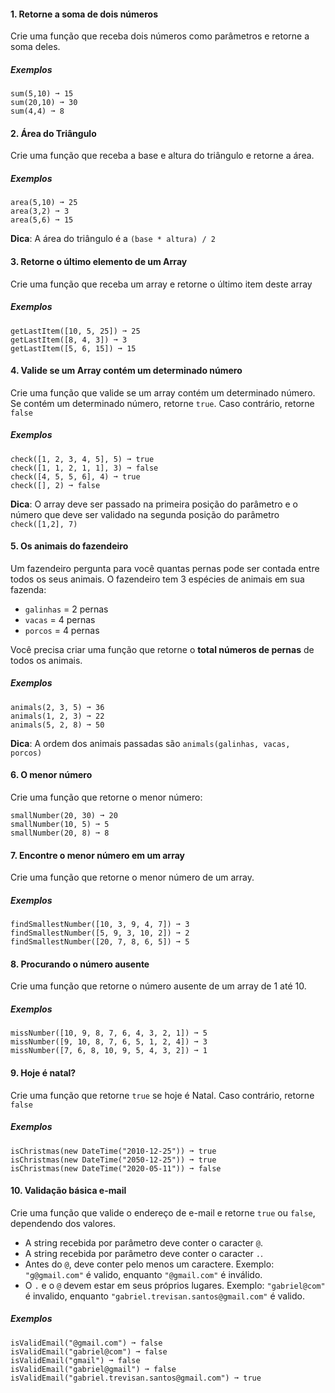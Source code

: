 #### 1. Retorne a soma de dois números

Crie uma função que receba dois números como parâmetros e retorne a soma deles.

##### Exemplos

```
sum(5,10) ➞ 15
sum(20,10) ➞ 30
sum(4,4) ➞ 8
```

#### 2. Área do Triângulo

Crie uma função que receba a base e altura do triângulo e retorne a área.

##### Exemplos

```
area(5,10) ➞ 25
area(3,2) ➞ 3
area(5,6) ➞ 15
```

**Dica**: A área do triângulo é a ``(base * altura) / 2``

#### 3. Retorne o último elemento de um Array

Crie uma função que receba um array e retorne o último item deste array

##### Exemplos

```
getLastItem([10, 5, 25]) ➞ 25
getLastItem([8, 4, 3]) ➞ 3
getLastItem([5, 6, 15]) ➞ 15
```

#### 4. Valide se um Array contém um determinado número

Crie uma função que valide se um array contém um determinado número. Se contém um determinado número, retorne ``true``. Caso contrário, retorne ``false``

##### Exemplos

```
check([1, 2, 3, 4, 5], 5) ➞ true
check([1, 1, 2, 1, 1], 3) ➞ false
check([4, 5, 5, 6], 4) ➞ true
check([], 2) ➞ false
```

**Dica**: O array deve ser passado na primeira posição do parâmetro e o número que deve ser validado na segunda posição do parâmetro ``check([1,2], 7)``

#### 5. Os animais do fazendeiro

Um fazendeiro pergunta para você quantas pernas pode ser contada entre todos os seus animais. O fazendeiro tem 3 espécies de animais em sua fazenda:

- ``galinhas`` = 2 pernas
- ``vacas`` = 4 pernas
- ``porcos`` = 4 pernas

Você precisa criar uma função que retorne o **total números de pernas** de todos os animais.

##### Exemplos

```
animals(2, 3, 5) ➞ 36
animals(1, 2, 3) ➞ 22
animals(5, 2, 8) ➞ 50
```

**Dica**: A ordem dos animais passadas são ``animals(galinhas, vacas, porcos)``

#### 6. O menor número

Crie uma função que retorne o menor número:

```
smallNumber(20, 30) ➞ 20
smallNumber(10, 5) ➞ 5
smallNumber(20, 8) ➞ 8
```
#### 7. Encontre o menor número em um array

Crie uma função que retorne o menor número de um array.

##### Exemplos

```
findSmallestNumber([10, 3, 9, 4, 7]) ➞ 3
findSmallestNumber([5, 9, 3, 10, 2]) ➞ 2
findSmallestNumber([20, 7, 8, 6, 5]) ➞ 5
```

#### 8. Procurando o número ausente

Crie uma função que retorne o número ausente de um array de 1 até 10.

##### Exemplos

```
missNumber([10, 9, 8, 7, 6, 4, 3, 2, 1]) ➞ 5
missNumber([9, 10, 8, 7, 6, 5, 1, 2, 4]) ➞ 3
missNumber([7, 6, 8, 10, 9, 5, 4, 3, 2]) ➞ 1
```

#### 9. Hoje é natal?

Crie uma função que retorne ``true`` se hoje é Natal. Caso contrário, retorne ``false``

##### Exemplos

```
isChristmas(new DateTime("2010-12-25")) ➞ true
isChristmas(new DateTime("2050-12-25")) ➞ true
isChristmas(new DateTime("2020-05-11")) ➞ false
```

#### 10. Validação básica e-mail

Crie uma função que valide o endereço de e-mail e retorne ``true`` ou ``false``, dependendo dos valores.

- A string recebida por parâmetro deve conter o caracter ``@``.
- A string recebida por parâmetro deve conter o caracter ``.``.
- Antes do ``@``, deve conter pelo menos um caractere.
Exemplo: ``"g@gmail.com"`` é valido, enquanto ``"@gmail.com"`` é inválido.
- O ``.`` e o ``@`` devem estar em seus próprios lugares.
Exemplo: ``"gabriel@com"`` é invalido, enquanto ``"gabriel.trevisan.santos@gmail.com"`` é valido.

##### Exemplos

```
isValidEmail("@gmail.com") ➞ false
isValidEmail("gabriel@com") ➞ false
isValidEmail("gmail") ➞ false
isValidEmail("gabriel@gmail") ➞ false
isValidEmail("gabriel.trevisan.santos@gmail.com") ➞ true
```
